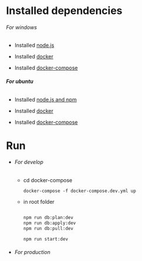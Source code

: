 # **Installed dependencies**

###### For windows

* Installed [node.js](https://nodejs.org/uk/download/)

* Installed [docker](https://docs.docker.com/compose/install/)

* Installed [docker-compose](https://docs.docker.com/compose/install/)

###### **For ubuntu**

* Installed [node.js and npm](https://www.geeksforgeeks.org/installation-of-node-js-on-linux/)

* Installed [docker](https://docs.docker.com/engine/install/ubuntu/)

* Installed [docker-compose](https://docs.docker.com/compose/install/)

# Run 
* ###### For develop
    * cd docker-compose
     
        `docker-compose -f docker-compose.dev.yml up`

    * in root folder
        ```bash
        
        npm run db:plan:dev
        npm run db:apply:dev
        npm run db:pull:dev
      
        npm run start:dev
* ###### For production

